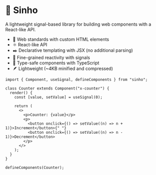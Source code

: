 # 🚥 Sinho

A lightweight signal-based library for building web components with a React-like
API.

- 🌌 Web standards with custom HTML elements
- ⚛️ React-like API
- ✒️ Declarative templating with JSX (no additional parsing)
- 🚥 Fine-grained reactivity with signals
- 🛟 Type-safe components with TypeScript
- 🪶 Lightweight (~4KB minified and compressed)

```tsx
import { Component, useSignal, defineComponents } from "sinho";

class Counter extends Component("x-counter") {
  render() {
    const [value, setValue] = useSignal(0);

    return (
      <>
        <p>Counter: {value}</p>
        <p>
          <button onclick={() => setValue((n) => n + 1)}>Increment</button>{" "}
          <button onclick={() => setValue((n) => n - 1)}>Decrement</button>
        </p>
      </>
    );
  }
}

defineComponents(Counter);
```
